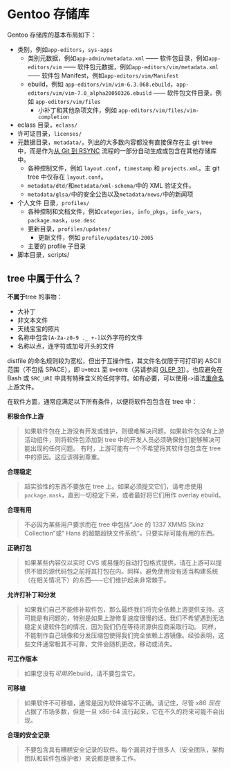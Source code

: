 # Gentoo 存储库

Gentoo 存储库的基本布局如下：

- 类别，例如`app-editors`，`sys-apps`
  - 类别元数据，例如`app-admin/metadata.xml` —— 软件包目录，例如`app-editors/vim` —— 软件包元数据，例如`app-editors/vim/metadata.xml` —— 软件包 Manifest，例如`app-editors/vim/Manifest`
  - ebuild，例如 `app-editors/vim/vim-6.3.068.ebuild`，`app-editors/vim/vim-7.0_alpha20050326.ebuild` —— 软件包文件目录，例如 `app-editors/vim/files`
    - 小补丁和其他杂项文件，例如 `app-editors/vim/files/vim-completion`
- eclass 目录，`eclass/`
- 许可证目录，`licenses/`
- 元数据目录，`metadata/`。列出的大多数内容都没有直接保存在主 git tree 中，而是作为[从 Git 到 RSYNC](./git-to-rsync.md) 流程的一部分自动生成或包含在其他存储库中。
  - 各种控制文件，例如 `layout.conf`，`timestamp` 和 `projects.xml`。主 git tree 中仅存在 `layout.conf`。
  - `metadata/dtd/`和`metadata/xml-schema/`中的 XML 验证文件。
  - `metadata/glsa/`中的安全公告以及`metadata/news/`中的新闻项
- 个人文件 目录，`profiles/`
  - 各种控制和文档文件，例如`categories`，`info_pkgs`，`info_vars`，`package.mask`，`use.desc`
  - 更新目录，`profiles/updates/`
    - 更新文件，例如 `profile/updates/1Q-2005`
  - 主要的 profile 子目录
- 脚本目录，scripts/

## tree 中属于什么？

**不属于**tree 的事物：

- 大补丁
- 非文本文件
- 天线宝宝的照片
- 名称中包含`[A-Za-z0-9 ._ +-]`以外字符的文件
- 名称以点，连字符或加号开头的文件

distfile 的命名规则较为宽松，但出于互操作性，其文件名仅限于可打印的 ASCII 范围（不包括 SPACE），即 `U+0021` 至 `U+007E`（另请参阅 [GLEP 31](https://www.gentoo.org/glep/glep-0031.html#suitable-characters-for-file-and-directory-names)）。也应避免在 Bash 或 `SRC_URI` 中具有特殊含义的任何字符。如有必要，可以使用`->`语法[重命名](./../ebuild-writing/variables.md)上游文件。

在软件方面，通常应满足以下所有条件，以便将软件包包含在 tree 中：

**积极合作上游**

> 如果软件包在上游没有开发或维护，则很难解决问题。如果软件包没有上游活动组件，则将软件包添加到 tree 中的开发人员必须确保他们能够解决可能出现的任何问题。
> 有时，上游可能有一个不希望将其软件包包含在 tree 中的原因。这应该得到尊重。

**合理稳定**

> 超实验性的东西不要放在 tree 上。如果必须提交它们，请考虑使用 `package.mask`，直到一切稳定下来，或者最好将它们用作 overlay ebuild。

**合理有用**

> 不必因为某些用户要求而在 tree 中包括“Joe 的 1337 XMMS Skinz Collection”或“ Hans 的超酷超快文件系统”。只要实际可能有用的东西。

**正确打包**

> 如果某些内容仅以实时 CVS 或易懂的自动打包格式提供，请在上游可以提供不错的源代码包之前将其打包在内。同样，避免使用没有适当构建系统（在相关情况下）的东西——它们维护起来非常棘手。

**允许打补丁和分发**

> 如果我们自己不能修补软件包，那么最终我们将完全依赖上游提供支持。这可能是有问题的，特别是如果上游修复速度很慢的话。我们不希望遇到无法稳定关键软件包的情况，因为我们仍在等待闭源供应商采取行动。
> 同样，不能制作自己镜像和分发压缩包使得我们完全依赖上游镜像。经验表明，这些文件通常极其不可靠，文件会随机更改，移动或消失。

**可工作版本**

> 如果您没有*可用的*ebuild，请不要包含它。

**可移植**

> 如果软件不可移植，通常是因为软件编写不正确。请记住，尽管 x86 *现在*占据了市场多数，但是一旦 x86-64 流行起来，它在不久的将来可能不会出现。

**合理的安全记录**

> 不要包含具有糟糕安全记录的软件。每个漏洞对于很多人（安全团队，架构团队和软件包维护者）来说都是很多工作。
